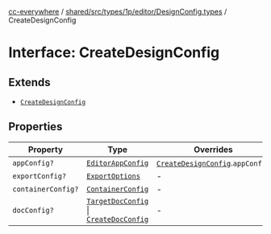 [cc-everywhere](../../../../../../../index.md) / [shared/src/types/1p/editor/DesignConfig.types](../index.md) / CreateDesignConfig

# Interface: CreateDesignConfig

## Extends

- [`CreateDesignConfig`](../../../../editor/DesignConfig.types/interfaces/CreateDesignConfig.md)

## Properties

| Property | Type | Overrides | Inherited from |
| ------ | ------ | ------ | ------ |
| `appConfig?` | [`EditorAppConfig`](../../AppConfig.types/interfaces/EditorAppConfig.md) | [`CreateDesignConfig`](../../../../editor/DesignConfig.types/interfaces/CreateDesignConfig.md).`appConfig` | - |
| `exportConfig?` | [`ExportOptions`](../../../../ExportConfig.types/type-aliases/ExportOptions.md) | - | [`CreateDesignConfig`](../../../../editor/DesignConfig.types/interfaces/CreateDesignConfig.md).`exportConfig` |
| `containerConfig?` | [`ContainerConfig`](../../../../ContainerConfig.types/type-aliases/ContainerConfig.md) | - | [`CreateDesignConfig`](../../../../editor/DesignConfig.types/interfaces/CreateDesignConfig.md).`containerConfig` |
| `docConfig?` | [`TargetDocConfig`](../../../../DesignConfig.types/interfaces/TargetDocConfig.md) \| [`CreateDocConfig`](../../../../editor/DocConfig.types/interfaces/CreateDocConfig.md) | - | [`CreateDesignConfig`](../../../../editor/DesignConfig.types/interfaces/CreateDesignConfig.md).`docConfig` |
